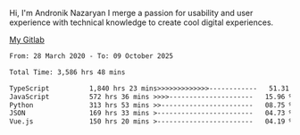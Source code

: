Hi, I'm Andronik Nazaryan
I merge a passion for usability and user experience with technical knowledge to create cool digital experiences.

[My Gitlab](https://gitlab.com/anridev24)

<!--START_SECTION:waka-->

```txt
From: 28 March 2020 - To: 09 October 2025

Total Time: 3,586 hrs 48 mins

TypeScript          1,840 hrs 23 mins>>>>>>>>>>>>>------------   51.31 %
JavaScript          572 hrs 36 mins >>>>---------------------   15.96 %
Python              313 hrs 53 mins >>-----------------------   08.75 %
JSON                169 hrs 33 mins >------------------------   04.73 %
Vue.js              150 hrs 20 mins >------------------------   04.19 %
```

<!--END_SECTION:waka-->
